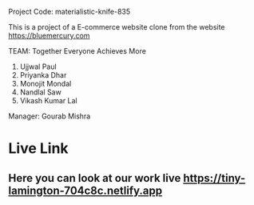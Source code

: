 Project Code: materialistic-knife-835

This is a project of a E-commerce website clone from the website https://bluemercury.com

TEAM: Together Everyone Achieves More


1. Ujjwal Paul
2. Priyanka Dhar
3. Monojit Mondal
4. Nandlal Saw
5. Vikash Kumar Lal

Manager: Gourab Mishra


# Live Link

## Here you can look at our work live <a href="https://tiny-lamington-704c8c.netlify.app/"> https://tiny-lamington-704c8c.netlify.app </a>
